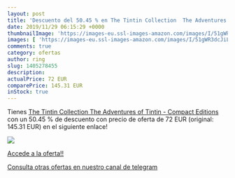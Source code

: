 ```yaml
---
layout: post
title: 'Descuento del 50.45 % en The Tintin Collection  The Adventures of'
date: 2019/11/29 06:15:29 +0000
thumbnailImage: 'https://images-eu.ssl-images-amazon.com/images/I/51gWR3dcJiL._SL200_.jpg'
images: [ 'https://images-eu.ssl-images-amazon.com/images/I/51gWR3dcJiL._SL200_.jpg' ]
comments: true
category: ofertas
author: ring
slug: 1405278455
description:
actualPrice: 72 EUR
comparePrice: 145.31 EUR
inStock: true
---
```


Tienes [The Tintin Collection  The Adventures of Tintin - Compact Editions ](https://www.amazon.com/dp/1405278455/?tag=redken08-20) con un 50.45 % de descuento con precio de oferta de 72 EUR (original: 145.31 EUR) en el siguiente enlace!

[![](https://images-eu.ssl-images-amazon.com/images/I/51gWR3dcJiL._SL200_.jpg)](https://www.amazon.com/dp/1405278455/?tag=redken08-20)

[Accede a la oferta!!](https://www.amazon.com/dp/1405278455/?tag=redken08-20)

[Consulta otras ofertas en nuestro canal de telegram](https://t.me/s/ofertas25)
